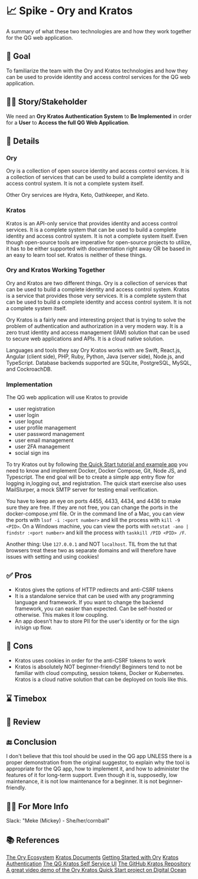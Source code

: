 # 📈 Spike - Ory and Kratos

A summary of what these two technologies are and how they work together for the QG web application.

## 🥅 Goal

To familiarize the team with the Ory and Kratos technologies and how they can be used to provide identity and access control services for the QG web application.

## 🧑🏽 Story/Stakeholder

We need an **Ory Kratos Authentication System**
to **Be Implemented**
in order for a **User**
to **Access the full QG Web Application**.

## 📇 Details
### Ory

Ory is a collection of open source identity and access control services. It is a collection of services that can be used to build a complete identity and access control system. It is not a complete system itself. 

Other Ory services are Hydra, Keto, Oathkeeper, and Keto.

### Kratos

Kratos is an API-only service that provides identity and access control services. It is a complete system that can be used to build a complete identity and access control system. It is not a complete system itself. Even though open-source tools are imperative for open-source projects to utilize, it has to be either supported with documentation right away OR be based in an easy to learn tool set. Kratos is neither of these things.

### Ory and Kratos Working Together

Ory and Kratos are two different things. Ory is a collection of services that can be used to build a complete identity and access control system. Kratos is a service that provides those very services. It is a complete system that can be used to build a complete identity and access control system. It is not a complete system itself.

Ory Kratos is a fairly new and interesting project that is trying to solve the problem of authentication and authorization in a very modern way. It is a zero trust identity and access management (IAM) solution that can be used to secure web applications and APIs. It is a cloud native solution.

Languages and tools they say Ory Kratos works with are Swift, React.js, Angular (client side), PHP, Ruby, Python, Java (server side), Node.js, and TypeScript. Database backends supported are SQLite, PostgreSQL, MySQL, and CockroachDB.

### Implementation

The QG web application will use Kratos to provide

-   user registration
-   user login
-   user logout
-   user profile management
-   user password management
-   user email management
-   user 2FA management
-   social sign ins

To try Kratos out by following [the Quick Start tutorial and example app](https://www.ory.sh/docs/kratos/quickstart) you need to know and implement Docker, Docker Compose, Git, Node JS, and Typescript. The end goal will be to create a simple app entry flow for logging in,logging out, and registration. The quick start exercise also uses MailSlurper, a mock SMTP server for testing email verification.

You have to keep an eye on ports 4455, 4433, 4434, and 4436 to make sure they are free. If they are not free, you can change the ports in the docker-compose.yml file. Or in the command line of a Mac, you can view the ports with `lsof -i :<port number>` and kill the process with `kill -9 <PID>`. On a Windows machine, you can view the ports with `netstat -ano | findstr :<port number>` and kill the process with `taskkill /PID <PID> /F`.

Another thing: Use `127.0.0.1` and NOT `localhost`. TIL from the tut that browsers treat these two as separate domains and will therefore have issues with setting and using cookies!

## ✅ Pros

- Kratos gives the options of HTTP redirects and anti-CSRF tokens
- It is a standalone service that can be used with any programming language and framework. If you want to change the backend framework, you can easier than expected. Can be self-hosted or otherwise. This makes it low coupling.
- An app doesn't hav to store PII for the user's identity or for the sign in/sign up flow.

## 🛑 Cons

- Kratos uses cookies in order for the anti-CSRF tokens to work
- Kratos is absolutely NOT beginner-friendly! Beginners tend to not be familiar with cloud computing, session tokens, Docker or Kubernetes. Kratos is a cloud native solution that can be deployed on tools like this.

## ⌛ Timebox

## 👀 Review

## 🔚 Conclusion
I don't believe that this tool should be used in the QG app UNLESS there is a proper demonstration from the original suggestor, to explain why the tool is appropriate for the QG app, how to implement it, and how to administer the features of it for long-term support. Even though it is, supposedly, low maintenance, it is not low maintenance for a beginner. It is not beginner-friendly. 

## 🤙🏽 For More Info

Slack: "Meke (Mickey) - She/her/cornball"

## 📚 References

[The Ory Ecosystem](https://www.ory.sh/docs/ecosystem/)
[Kratos Documents](https://www.ory.sh/kratos/docs/)
[Getting Started with Ory](https://www.ory.sh/docs/getting-started/overview)
[Kratos Authentication](https://go-kratos.dev/en/docs/component/middleware/auth/)
[The QG Kratos Self Service UI](https://github.com/QueerGlobal/qg-identity-service/tree/main/kratos-selfservice-ui-node)
[The GitHub Kratos Repository](https://github.com/ory/kratos.git)
[A great video demo of the Ory Kratos Quick Start project on Digital Ocean](https://www.youtube.com/watch?v=Agc27vpKyY0)
